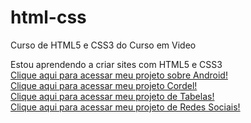 # html-css
 Curso de HTML5 e CSS3 do Curso em Video

 Estou aprendendo a criar sites com HTML5 e CSS3<br>
 <a href="https://vismartins.github.io/projeto-android/" target="_blank">Clique aqui para acessar meu projeto sobre Android!</a><br>
 <a href="https://vismartins.github.io/Projeto-Cordel/" target="_blank">Clique aqui para acessar meu projeto Cordel!</a><br>
 <a href="https://vismartins.github.io/Tabelas/" target="_blank">Clique aqui para acessar meu projeto de Tabelas!</a><br>
 <a href="https://vismartins.github.io/Projeto-Social/" target="_blank">Clique aqui para acessar meu projeto de Redes Sociais!</a>
 

